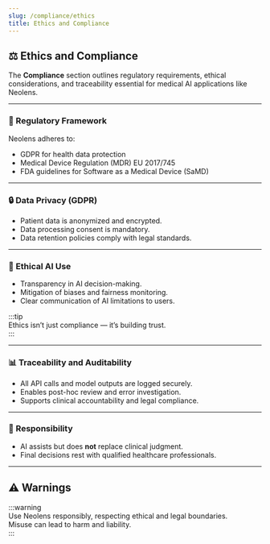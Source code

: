 ```yaml
---
slug: /compliance/ethics
title: Ethics and Compliance
---
```


## ⚖️ Ethics and Compliance

The **Compliance** section outlines regulatory requirements, ethical considerations, and traceability essential for medical AI applications like Neolens.

---

### 📜 Regulatory Framework

Neolens adheres to:

- GDPR for health data protection
- Medical Device Regulation (MDR) EU 2017/745
- FDA guidelines for Software as a Medical Device (SaMD)

---

### 🔒 Data Privacy (GDPR)

- Patient data is anonymized and encrypted.
- Data processing consent is mandatory.
- Data retention policies comply with legal standards.

---

### 🤖 Ethical AI Use

- Transparency in AI decision-making.
- Mitigation of biases and fairness monitoring.
- Clear communication of AI limitations to users.

:::tip  
Ethics isn’t just compliance — it’s building trust.  
:::

---

### 📊 Traceability and Auditability

- All API calls and model outputs are logged securely.
- Enables post-hoc review and error investigation.
- Supports clinical accountability and legal compliance.

---

### 🧩 Responsibility

- AI assists but does **not** replace clinical judgment.
- Final decisions rest with qualified healthcare professionals.

---

## ⚠️ Warnings

:::warning  
Use Neolens responsibly, respecting ethical and legal boundaries.  
Misuse can lead to harm and liability.  
:::
